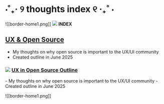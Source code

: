 # ⋅˚₊‧ ୨ thoughts index ୧ ‧₊˚ ⋅

![[border-home1.png]]
<strong class="flex items-center space-x-2">
	<img src="/_r/-/images/writing.png"/> INDEX
</strong>
## [UX & Open Source](https://digi.dana.nyc/blog/ux-in-open-source)
- My thoughts on why open source is important to the UX/UI community
- Created outline in June 2025

<div className="grid lg:grid-rows-1 gap-4">
	<div className="not-prose flex cursor-default flex-col space-y-4 rounded-lg border border-invisible p-4 transition-all duration-150 hover:border-pink-300">
	<h3 className="font-semibold flex items-center space-x-2">
		<img src="/_r/-/images/writing.png"/>
		 <a href="https://digi.dana.nyc/blog/ux-in-open-source" className="font-semi-bold self-start text-sm text-white">
			 UX in Open Source Outline
		</a>
	 </h3>
	<p>
		- My thoughts on why open source is important to the UX/UI community
		-  Created outline in June 2025
	</p>
	</div>
</div>


![[border-home1.png]]